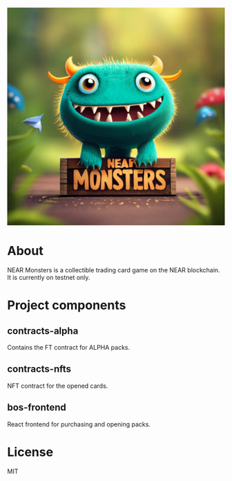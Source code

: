 ![NEAR Monsters logo](logo.jpeg)

# About

NEAR Monsters is a collectible trading card game on the NEAR blockchain. It is currently on testnet only.

# Project components

## contracts-alpha

Contains the FT contract for ALPHA packs.

## contracts-nfts

NFT contract for the opened cards.

## bos-frontend

React frontend for purchasing and opening packs.

# License

MIT
